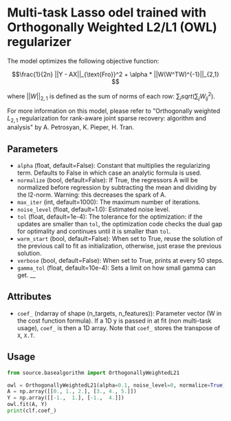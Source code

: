 # Multi-task Lasso odel trained with Orthogonally Weighted L2/L1 (OWL) regularizer

The model optimizes the following objective function:

$$\frac{1}{2n} ||Y - AX||_{\text{Fro}}^2 + \alpha * ||W(W^TW)^{-1}||_{2,1} $$

where $||W||_{2,1}$ is defined as the sum of norms of each row: $\sum_i sqrt(\sum_j W_{ij} ^ 2)$. 

For more information on this model, please refer to "Orthogonally weighted $L_{2,1}$  regularization for rank-aware joint sparse recovery: algorithm and analysis" by A. Petrosyan, K. Pieper, H. Tran.

## Parameters

- `alpha` (float, default=False): Constant that multiplies the regularizing term. Defaults to False in which case an analytic formula is used.
- `normalize` (bool, default=False): If True, the regressors A will be normalized before regression by subtracting the mean and dividing by the l2-norm. Warning: this decreases the spark of A.         
- `max_iter` (int, default=1000): The maximum number of iterations.
- `noise_level` (float, default=1.0): Estimated noise level.
- `tol` (float, default=1e-4): The tolerance for the optimization: if the updates are smaller than `tol`, the optimization code checks the dual gap for optimality and continues until it is smaller than `tol`.
- `warm_start` (bool, default=False): When set to True, reuse the solution of the previous call to fit as initialization, otherwise, just erase the previous solution.
- `verbose` (bool, default=False): When set to True, prints at every 50 steps.
- `gamma_tol` (float, default=10e-4): Sets a limit on how small gamma can get.
__
## Attributes

- `coef_` (ndarray of shape (n_targets, n_features)): Parameter vector (W in the cost function formula). If a 1D y is passed in at fit (non multi-task usage), `coef_` is then a 1D array. Note that `coef_` stores the transpose of `X`, `X.T`.

## Usage

```python
from source.basealgorithm import OrthogonallyWeightedL21

owl = OrthogonallyWeightedL21(alpha=0.1, noise_level=0, normalize=True)
A = np.array([[0., 1., 2.], [3., 4., 5.]])
Y = np.array([[-1.,  1.], [-1.,  4.]])
owl.fit(A, Y)
print(clf.coef_)
```
